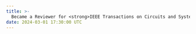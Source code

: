 ```yaml
---
title: >-
  Became a Reviewer for <strong>IEEE Transactions on Circuits and Systems for Video Technology</strong>!
date: 2024-03-01 17:30:00 UTC
---
```

